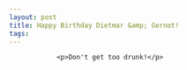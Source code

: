 ```yaml
---
layout: post
title: Happy Birthday Dietmar &amp; Gernot!
tags:
---
```



                <p>Don't get too drunk!</p>
